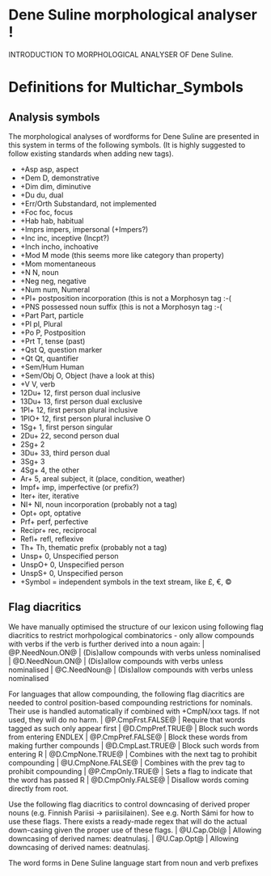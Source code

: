 
# Dene Suline morphological analyser                      !
INTRODUCTION TO MORPHOLOGICAL ANALYSER OF Dene Suline.

 # Definitions for Multichar_Symbols

## Analysis symbols
The morphological analyses of wordforms for Dene Suline are presented
in this system in terms of the following symbols.
(It is highly suggested to follow existing standards when adding new tags).


 * +Asp	 asp, aspect
 * +Dem	 D, demonstrative
 * +Dim	 dim, diminutive
 * +Du		 du, dual
 * +Err/Orth  Substandard, not implemented
 * +Foc	 foc, focus
 * +Hab	 hab, habitual
 * +Imprs	 impers, impersonal (+Impers?)
 * +Inc	 inc, inceptive (Incpt?)
 * +Inch	 incho, inchoative
 * +Mod	 M mode (this seems more like category than property)
 * +Mom	 momentaneous
 * +N		 N, noun
 * +Neg	 neg, negative
 * +Num	 num, Numeral
 * +PI+	 postposition incorporation (this is not a Morphosyn tag :-(
 * +PNS     possessed noun suffix (this is not a Morphosyn tag :-(
 * +Part    Part, particle
 * +Pl		 pl, Plural
 * +Po		 P, Postposition
 * +Prt	 T, tense (past)
 * +Qst	 Q, question marker
 * +Qt		 Qt, quantifier
 * +Sem/Hum		 Human
 * +Sem/Obj	 O, Object (have a look at this)
 * +V		 V, verb
 * 12Du+	 12, first person dual inclusive
 * 13Du+	 13, first person dual exclusive
 * 1Pl+      12, first person plural inclusive
 * 1PlO+    12, first person plural inclusive O
 * 1Sg+	 1, first person singular
 * 2Du+	 22, second person dual
 * 2Sg+	 2
 * 3Du+	 33, third person dual
 * 3Sg+	 3
 * 4Sg+	 4, the other
 * Ar+		 5, areal subject, it (place, condition, weather)
 * Impf+	 imp, imperfective (or prefix?)
 * Iter+	 iter, iterative
 * NI+		 NI, noun incorporation (probably not a tag)
 * Opt+	 opt, optative
 * Prf+	 perf, perfective
 * Recipr+	 rec, reciprocal
 * Refl+	 refl, reflexive
 * Th+		 Th, thematic prefix  (probably not a tag)
 * Unsp+	 0, Unspecified person
 * UnspO+	 0, Unspecified person
 * UnspS+	 0, Unspecified person
 * +Symbol = independent symbols in the text stream, like £, €, ©

## Flag diacritics
We have manually optimised the structure of our lexicon using following
flag diacritics to restrict morhpological combinatorics - only allow compounds
with verbs if the verb is further derived into a noun again:
 |  @P.NeedNoun.ON@ | (Dis)allow compounds with verbs unless nominalised
 |  @D.NeedNoun.ON@ | (Dis)allow compounds with verbs unless nominalised
 |  @C.NeedNoun@ | (Dis)allow compounds with verbs unless nominalised

For languages that allow compounding, the following flag diacritics are needed
to control position-based compounding restrictions for nominals. Their use is
handled automatically if combined with +CmpN/xxx tags. If not used, they will
do no harm.
 |  @P.CmpFrst.FALSE@ | Require that words tagged as such only appear first
 |  @D.CmpPref.TRUE@ | Block such words from entering ENDLEX
 |  @P.CmpPref.FALSE@ | Block these words from making further compounds
 |  @D.CmpLast.TRUE@ | Block such words from entering R
 |  @D.CmpNone.TRUE@ | Combines with the next tag to prohibit compounding
 |  @U.CmpNone.FALSE@ | Combines with the prev tag to prohibit compounding
 |  @P.CmpOnly.TRUE@ | Sets a flag to indicate that the word has passed R
 |  @D.CmpOnly.FALSE@ | Disallow words coming directly from root.

Use the following flag diacritics to control downcasing of derived proper
nouns (e.g. Finnish Pariisi -> pariisilainen). See e.g. North Sámi for how to use
these flags. There exists a ready-made regex that will do the actual down-casing
given the proper use of these flags.
 |  @U.Cap.Obl@ | Allowing downcasing of derived names: deatnulasj.
 |  @U.Cap.Opt@ | Allowing downcasing of derived names: deatnulasj.

The word forms in Dene Suline language start from noun and verb prefixes

